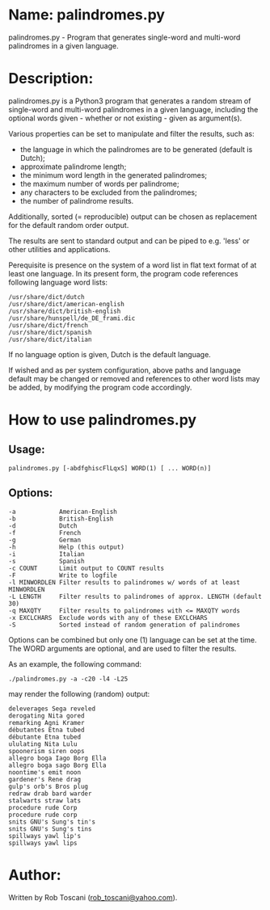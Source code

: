 # Name: palindromes.py
palindromes.py - Program that generates single-word and multi-word palindromes
in a given language.

# Description:
palindromes.py is a Python3 program that generates a random stream of single-word 
and multi-word palindromes in a given language,
including the optional words given - whether or not existing - given as argument(s).

Various properties can be set to manipulate and filter the results, such as:
- the language in which the palindromes are to be generated (default is Dutch);
- approximate palindrome length;
- the minimum word length in the generated palindromes;
- the maximum number of words per palindrome;
- any characters to be excluded from the palindromes;
- the number of palindrome results.

Additionally, sorted (= reproducible) output can be chosen as replacement for the default random 
order output.

The results are sent to standard output and can be piped to e.g. 'less' or other utilities and applications.

Perequisite is presence on the system of a word list in flat text format
of at least one language.
In its present form, the program code references following language word lists: 

	/usr/share/dict/dutch
	/usr/share/dict/american-english
	/usr/share/dict/british-english
	/usr/share/hunspell/de_DE_frami.dic
	/usr/share/dict/french
	/usr/share/dict/spanish
	/usr/share/dict/italian

If no language option is given, Dutch is the default language.

If wished and as per system configuration,
above paths and language default may be changed or removed
and references to other word lists may be added,
by modifying the program code accordingly.

# How to use palindromes.py

## Usage:

	palindromes.py [-abdfghiscFlLqxS] WORD(1) [ ... WORD(n)]

## Options:
	-a            American-English
	-b            British-English
	-d            Dutch
	-f            French
	-g            German
	-h            Help (this output)
	-i            Italian
	-s            Spanish
	-c COUNT      Limit output to COUNT results
	-F            Write to logfile
	-l MINWORDLEN Filter results to palindromes w/ words of at least MINWORDLEN
	-L LENGTH     Filter results to palindromes of approx. LENGTH (default 30)
	-q MAXQTY     Filter results to palindromes with <= MAXQTY words
	-x EXCLCHARS  Exclude words with any of these EXCLCHARS
	-S            Sorted instead of random generation of palindromes

Options can be combined but only one (1) language can be set at the time.
The WORD arguments are optional, and are used to filter the results.

As an example, the following command:

	./palindromes.py -a -c20 -l4 -L25

may render the following (random) output:

	deleverages Sega reveled
	derogating Nita gored
	remarking Agni Kramer
	débutantes Etna tubed
	débutante Etna tubed
	ululating Nita Lulu
	spoonerism siren oops
	allegro boga Iago Borg Ella
	allegro boga sago Borg Ella
	noontime's emit noon
	gardener's Rene drag
	gulp's orb's Bros plug
	redraw drab bard warder
	stalwarts straw lats
	procedure rude Corp
	procedure rude corp
	snits GNU's Sung's tin's
	snits GNU's Sung's tins
	spillways yawl lip's
	spillways yawl lips


# Author:
Written by Rob Toscani (rob_toscani@yahoo.com).
